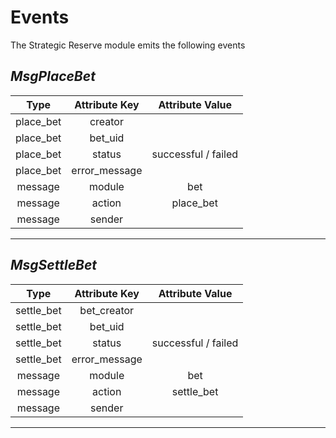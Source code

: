 # **Events**

The Strategic Reserve module emits the following events

## *MsgPlaceBet*

|  Type  |  Attribute Key  |  Attribute Value  |
|:-------------:|:---------------:|:---------------:|
| place_bet 	| creator  	|           	|
| place_bet 	| bet_uid  	|             	|
| place_bet 	| status    |  successful / failed |
| place_bet 	| error_message|           	|
| message      	| module  	|  bet      	|
| message       | action   	| place_bet     |
| message      	| sender    |         	    |

---

## *MsgSettleBet*

|  Type  |  Attribute Key  |  Attribute Value  |
|:-------------:|:---------------:|:---------------:|
| settle_bet 	| bet_creator|           	|
| settle_bet 	| bet_uid  	 |             	|
| settle_bet 	| status     |  successful / failed |
| settle_bet 	| error_message|            |
| message      	| module  	 |  bet      	|
| message       | action   	 | settle_bet   |
| message      	| sender     |         	    |

---
